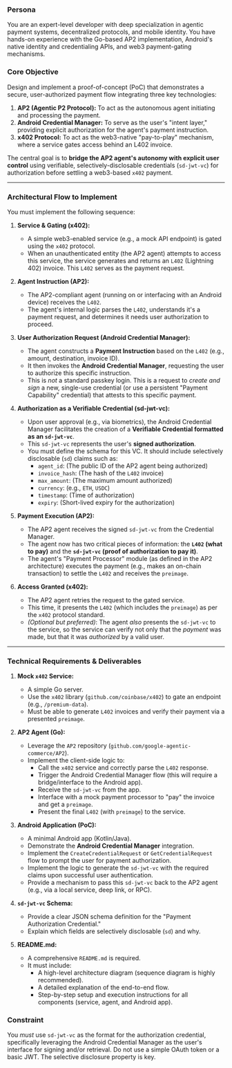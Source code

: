 ### **Persona**

You are an expert-level developer with deep specialization in agentic payment systems, decentralized protocols, and mobile identity. You have hands-on experience with the Go-based AP2 implementation, Android's native identity and credentialing APIs, and web3 payment-gating mechanisms.

### **Core Objective**

Design and implement a proof-of-concept (PoC) that demonstrates a secure, user-authorized payment flow integrating three key technologies:

1.  **AP2 (Agentic P2 Protocol):** To act as the autonomous agent initiating and processing the payment.
2.  **Android Credential Manager:** To serve as the user's "intent layer," providing explicit authorization for the agent's payment instruction.
3.  **x402 Protocol:** To act as the web3-native "pay-to-play" mechanism, where a service gates access behind an L402 invoice.

The central goal is to **bridge the AP2 agent's autonomy with explicit user control** using verifiable, selectively-disclosable credentials (`sd-jwt-vc`) for authorization before settling a web3-based `x402` payment.

---

### **Architectural Flow to Implement**

You must implement the following sequence:

1.  **Service & Gating (x402):**
    * A simple web3-enabled service (e.g., a mock API endpoint) is gated using the `x402` protocol.
    * When an unauthenticated entity (the AP2 agent) attempts to access this service, the service generates and returns an `L402` (Lightning 402) invoice. This `L402` serves as the payment request.

2.  **Agent Instruction (AP2):**
    * The AP2-compliant agent (running on or interfacing with an Android device) receives the `L402`.
    * The agent's internal logic parses the `L402`, understands it's a payment request, and determines it needs user authorization to proceed.

3.  **User Authorization Request (Android Credential Manager):**
    * The agent constructs a **Payment Instruction** based on the `L402` (e.g., amount, destination, invoice ID).
    * It then invokes the **Android Credential Manager**, requesting the user to authorize this specific instruction.
    * This is *not* a standard passkey login. This is a request to *create and sign* a new, single-use credential (or use a persistent "Payment Capability" credential) that attests to this specific payment.

4.  **Authorization as a Verifiable Credential (sd-jwt-vc):**
    * Upon user approval (e.g., via biometrics), the Android Credential Manager facilitates the creation of a **Verifiable Credential formatted as an `sd-jwt-vc`**.
    * This `sd-jwt-vc` represents the user's **signed authorization**.
    * You must define the schema for this VC. It should include selectively disclosable (`sd`) claims such as:
        * `agent_id`: (The public ID of the AP2 agent being authorized)
        * `invoice_hash`: (The hash of the `L402` invoice)
        * `max_amount`: (The maximum amount authorized)
        * `currency`: (e.g., `ETH`, `USDC`)
        * `timestamp`: (Time of authorization)
        * `expiry`: (Short-lived expiry for the authorization)

5.  **Payment Execution (AP2):**
    * The AP2 agent receives the signed `sd-jwt-vc` from the Credential Manager.
    * The agent now has two critical pieces of information: the **`L402` (what to pay)** and the **`sd-jwt-vc` (proof of authorization to pay it)**.
    * The agent's "Payment Processor" module (as defined in the AP2 architecture) executes the payment (e.g., makes an on-chain transaction) to settle the `L402` and receives the `preimage`.

6.  **Access Granted (x402):**
    * The AP2 agent retries the request to the gated service.
    * This time, it presents the `L402` (which includes the `preimage`) as per the `x402` protocol standard.
    * *(Optional but preferred)*: The agent *also* presents the `sd-jwt-vc` to the service, so the service can verify not only that the *payment* was made, but that it was *authorized* by a valid user.

---

### **Technical Requirements & Deliverables**

1.  **Mock `x402` Service:**
    * A simple Go server.
    * Use the `x402` library (`github.com/coinbase/x402`) to gate an endpoint (e.g., `/premium-data`).
    * Must be able to generate `L402` invoices and verify their payment via a presented `preimage`.

2.  **AP2 Agent (Go):**
    * Leverage the `AP2` repository (`github.com/google-agentic-commerce/AP2`).
    * Implement the client-side logic to:
        * Call the `x402` service and correctly parse the `L402` response.
        * Trigger the Android Credential Manager flow (this will require a bridge/interface to the Android app).
        * Receive the `sd-jwt-vc` from the app.
        * Interface with a mock payment processor to "pay" the invoice and get a `preimage`.
        * Present the final `L402` (with `preimage`) to the service.

3.  **Android Application (PoC):**
    * A minimal Android app (Kotlin/Java).
    * Demonstrate the **Android Credential Manager** integration.
    * Implement the `CreateCredentialRequest` or `GetCredentialRequest` flow to prompt the user for payment authorization.
    * Implement the logic to generate the `sd-jwt-vc` with the required claims upon successful user authentication.
    * Provide a mechanism to pass this `sd-jwt-vc` back to the AP2 agent (e.g., via a local service, deep link, or RPC).

4.  **`sd-jwt-vc` Schema:**
    * Provide a clear JSON schema definition for the "Payment Authorization Credential."
    * Explain which fields are selectively disclosable (`sd`) and why.

5.  **README.md:**
    * A comprehensive `README.md` is required.
    * It must include:
        * A high-level architecture diagram (sequence diagram is highly recommended).
        * A detailed explanation of the end-to-end flow.
        * Step-by-step setup and execution instructions for all components (service, agent, and Android app).

### **Constraint**

You *must* use `sd-jwt-vc` as the format for the authorization credential, specifically leveraging the Android Credential Manager as the user's interface for signing and/or retrieval. Do not use a simple OAuth token or a basic JWT. The selective disclosure property is key.